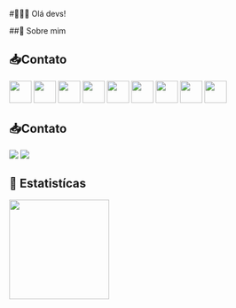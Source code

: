 #👩🏼‍💻 Olá devs! 

##🚀 Sobre mim

## 📥Contato

<img src="https://cdn.jsdelivr.net/gh/devicons/devicon@latest/icons/java/java-original-wordmark.svg" width="40" height="40"/>
<img src="https://cdn.jsdelivr.net/gh/devicons/devicon@latest/icons/python/python-original.svg" width="40" height="40"/>
<img src="https://cdn.jsdelivr.net/gh/devicons/devicon@latest/icons/html5/html5-plain-wordmark.svg" width="40" height="40" />
<img src="https://cdn.jsdelivr.net/gh/devicons/devicon@latest/icons/css3/css3-plain-wordmark.svg" width="40" height="40"/>
<img src="https://cdn.jsdelivr.net/gh/devicons/devicon@latest/icons/typescript/typescript-original.svg" width="40" height="40"/>
<img src="https://cdn.jsdelivr.net/gh/devicons/devicon@latest/icons/mysql/mysql-original-wordmark.svg" width="40" height="40"/>
<img src="https://cdn.jsdelivr.net/gh/devicons/devicon@latest/icons/angular/angular-original.svg" width="40" height="40" />
<img src="https://cdn.jsdelivr.net/gh/devicons/devicon@latest/icons/postman/postman-original.svg" width="40" height="40"/>
<img src="https://cdn.jsdelivr.net/gh/devicons/devicon@latest/icons/jira/jira-original-wordmark.svg" width="40" height="40"/>

## 📥Contato

<div>
<a href="https://www.linkedin.com/in/seu-usuário-linkedln-aqui" target="_blank"><img loading="lazy" src="https://img.shields.io/badge/-LinkedIn-%230077B5?style=for-the-badge&logo=linkedin&logoColor=white" target="_blank"></a>   
<a href = "mailto:contato@seu-usuário-aqui"><img loading="lazy" src="https://img.shields.io/badge/Gmail-D14836?style=for-the-badge&logo=gmail&logoColor=white" target="_blank"></a>
</div>

## 🎢 Estatistícas
<div>
<img loading="lazy" height="180em" src="https://github-readme-stats.vercel.app/api?username=najuferreira&show_icons=true&theme=dracula&include_all_commits=true&count_private=true"/>
</div>



